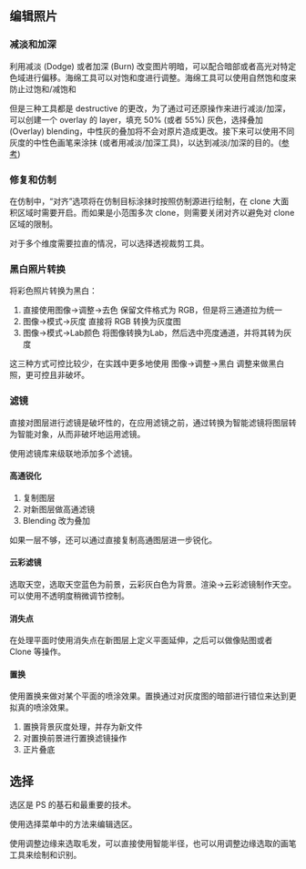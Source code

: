 ## 编辑照片

### 减淡和加深

利用减淡 (Dodge) 或者加深 (Burn) 改变图片明暗，可以配合暗部或者高光对特定色域进行偏移。海绵工具可以对饱和度进行调整。海绵工具可以使用自然饱和度来防止过饱和/减饱和

但是三种工具都是 destructive 的更改，为了通过可还原操作来进行减淡/加深，可以创建一个 overlay 的 layer，填充 50% (或者 55%) 灰色，选择叠加 (Overlay) blending，中性灰的叠加将不会对原片造成更改。接下来可以使用不同灰度的中性色画笔来涂抹 (或者用减淡/加深工具)，以达到减淡/加深的目的。([参考](http://www.photoshopessentials.com/photo-editing/dodge-burn/))

### 修复和仿制

在仿制中，“对齐”选项将在仿制目标涂抹时按照仿制源进行绘制，在 clone 大面积区域时需要开启。而如果是小范围多次 clone，则需要关闭对齐以避免对 clone 区域的限制。

对于多个维度需要拉直的情况，可以选择透视裁剪工具。

### 黑白照片转换

将彩色照片转换为黑白：

1. 直接使用图像->调整->去色 保留文件格式为 RGB，但是将三通道拉为统一
2. 图像->模式->灰度 直接将 RGB 转换为灰度图
3. 图像->模式->Lab颜色 将图像转换为Lab，然后选中亮度通道，并将其转为灰度

这三种方式可控比较少，在实践中更多地使用 图像->调整->黑白 调整来做黑白照，更可控且非破坏。

### 滤镜

直接对图层进行滤镜是破坏性的，在应用滤镜之前，通过转换为智能滤镜将图层转为智能对象，从而非破坏地运用滤镜。

使用滤镜库来级联地添加多个滤镜。

#### 高通锐化

1. 复制图层
2. 对新图层做高通滤镜
3. Blending 改为叠加

如果一层不够，还可以通过直接复制高通图层进一步锐化。

#### 云彩滤镜

选取天空，选取天空蓝色为前景，云彩灰白色为背景。渲染->云彩滤镜制作天空。可以使用不透明度稍微调节控制。

#### 消失点

在处理平面时使用消失点在新图层上定义平面延伸，之后可以做像贴图或者 Clone 等操作。

#### 置换

使用置换来做对某个平面的喷涂效果。置换通过对灰度图的暗部进行错位来达到更拟真的喷涂效果。

1. 置换背景灰度处理，并存为新文件
2. 对置换前景进行置换滤镜操作
3. 正片叠底

## 选择

选区是 PS 的基石和最重要的技术。

使用选择菜单中的方法来编辑选区。

使用调整边缘来选取毛发，可以直接使用智能半径，也可以用调整边缘选取的画笔工具来绘制和识别。
